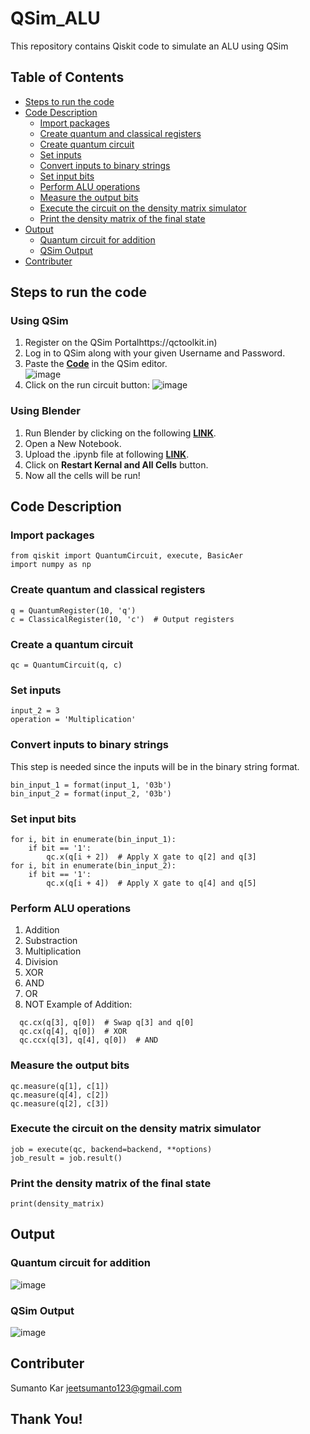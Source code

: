 # QSim_ALU
This repository contains Qiskit code to simulate an ALU using QSim
## Table of Contents
- [Steps to run the code](#steps-to-run-the-code)
- [Code Description](#code-description)
  * [Import packages](#import-packages)
  * [Create quantum and classical registers](#create-quantum-and-classical-registers)
  * [Create quantum circuit](#create-quantum-circuit)
  * [Set inputs](#set-inputs)
  * [Convert inputs to binary strings](#convert-inputs-to-binary-strings)
  * [Set input bits](#set-input-bits)
  * [Perform ALU operations](#perform-alu-operations)
  * [Measure the output bits](#measure-the-output-bits)
  * [Execute the circuit on the density matrix simulator](#execute-the-circuit-on-the-density-matrix-simulator)
  * [Print the density matrix of the final state](#print-the-density-matrix-of-the-final-state)
- [Output](#output)
  * [Quantum circuit for addition](#quantum-circuit-for-addition)
  * [QSim Output](#qsim-output)
- [Contributer](#contributer)

## Steps to run the code
### Using QSim
1. Register on the QSim Portalhttps://qctoolkit.in)
2. Log in to QSim along with your given Username and Password.
3. Paste the **[Code](https://github.com/Eyantra698Sumanto/QSim_ALU/blob/main/code/ALU.py)** in the QSim editor.</br>
 ![image](https://github.com/Eyantra698Sumanto/QSim_ALU/assets/58599984/1f2eb3c9-07b8-4bf6-b5fa-ea5eca3cc996)
5. Click on the run circuit button:
![image](https://github.com/Eyantra698Sumanto/QSim_ALU/assets/58599984/9e5f7ab5-6ab7-43ca-af68-1763f2d6a12b)
### Using Blender
1. Run Blender by clicking on the following **[LINK](https://mybinder.org/v2/gh/indian-institute-of-science-qc/qiskit-aakash/bea98fbff86c234c0b1990add17493a1e86917cb?labpath=dm_simulator_user_guide)**.
2. Open a New Notebook.
3. Upload the .ipynb file at following **[LINK](https://github.com/Eyantra698Sumanto/QSim_ALU/blob/main/code/alu.ipynb)**.
4. Click on **Restart Kernal and All Cells** button.
5. Now all the cells will be run!
## Code Description
### Import packages
```from qiskit import QuantumRegister, ClassicalRegister
from qiskit import QuantumCircuit, execute, BasicAer
import numpy as np
```
### Create quantum and classical registers
```
q = QuantumRegister(10, 'q')
c = ClassicalRegister(10, 'c')  # Output registers
```
### Create a quantum circuit
```
qc = QuantumCircuit(q, c)
```
### Set inputs
```input_1 = 5
input_2 = 3
operation = 'Multiplication'
```
### Convert inputs to binary strings
This step is needed since the inputs will be in the binary string format.
```
bin_input_1 = format(input_1, '03b')
bin_input_2 = format(input_2, '03b')
```
### Set input bits
```
for i, bit in enumerate(bin_input_1):
    if bit == '1':
        qc.x(q[i + 2])  # Apply X gate to q[2] and q[3]
for i, bit in enumerate(bin_input_2):
    if bit == '1':
        qc.x(q[i + 4])  # Apply X gate to q[4] and q[5]
```
### Perform ALU operations
1. Addition
2. Substraction
3. Multiplication
4. Division
5. XOR
6. AND
7. OR
8. NOT
Example of Addition:
```
  qc.cx(q[3], q[0])  # Swap q[3] and q[0]
  qc.cx(q[4], q[0])  # XOR
  qc.ccx(q[3], q[4], q[0])  # AND
```
### Measure the output bits
```qc.measure(q[0], c[0])
qc.measure(q[1], c[1])
qc.measure(q[4], c[2])
qc.measure(q[2], c[3])
```
### Execute the circuit on the density matrix simulator
```backend = BasicAer.get_backend('dm_simulator')
job = execute(qc, backend=backend, **options)
job_result = job.result()
```

### Print the density matrix of the final state
```density_matrix = job_result.results[0].data.densitymatrix
print(density_matrix)
```
## Output
### Quantum circuit for addition
![image](https://github.com/Eyantra698Sumanto/QSim_ALU/assets/58599984/f251f7ef-a8a2-4264-9f39-a5c70b93ad86)
### QSim Output 
![image](https://github.com/Eyantra698Sumanto/QSim_ALU/assets/58599984/b276fc1e-521c-41d9-83fb-c8eb020ce920)

## Contributer
Sumanto Kar
jeetsumanto123@gmail.com
## Thank You!
